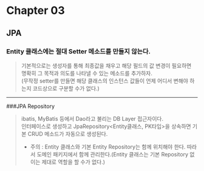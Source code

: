 # Chapter 03
## JPA
### Entity 클래스에는 절대 Setter 메소드를 만들지 않는다.  
> 기본적으로는 생성자를 통해 최종값을 채우고 해당 필드의 값 변경이 필요하면 명확히 그 목적과 의도를 나타낼 수 있는 메소드를 추가하자.  
> (무작정 setter를 만들면 해당 클래스의 인스턴스 값들이 언제 어디서 변해야 하는지 코드상으로 구분할 수가 없다.)  
___
###JPA Repository
> ibatis, MyBatis 등에서 Dao라고 불리는 DB Layer 접근자이다.  
> 인터페이스로 생성하고 JpaRepository<Entity클래스, PK타입>을 상속하면 기본 CRUD 메소드가 자동으로 생성된다.  
> * 주의 : Entity 클래스와 기본 Entity Repository는 함께 위치해야 한다. 따라서 도메인 패키지에서 함께 관리한다.(Entity 클래스는 기본 Repository 없이는 제대로 역할을 할 수가 없다.)  

